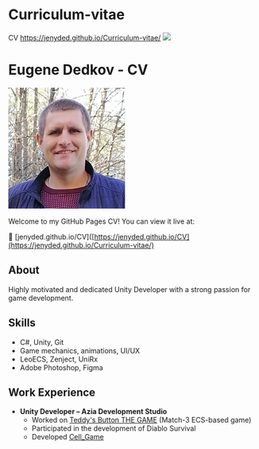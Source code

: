 # Curriculum-vitae
CV https://jenyded.github.io/Curriculum-vitae/
![](https:profile.jpg)
# Eugene Dedkov - CV

![Profile Photo](profile.jpg)

Welcome to my GitHub Pages CV! You can view it live at:

🔗 [jenyded.github.io/CV]([https://jenyded.github.io/CV](https://jenyded.github.io/Curriculum-vitae/)

## About
Highly motivated and dedicated Unity Developer with a strong passion for game development. 

## Skills
- C#, Unity, Git
- Game mechanics, animations, UI/UX
- LeoECS, Zenject, UniRx
- Adobe Photoshop, Figma

## Work Experience
- **Unity Developer – Azia Development Studio**
  - Worked on [Teddy's Button THE GAME](https://github.com/ADS-GAME/Teddy-s-button) (Match-3 ECS-based game)
  - Participated in the development of Diablo Survival
  - Developed [Cell_Game](https://github.com/Jenyded/Cell_Game)
